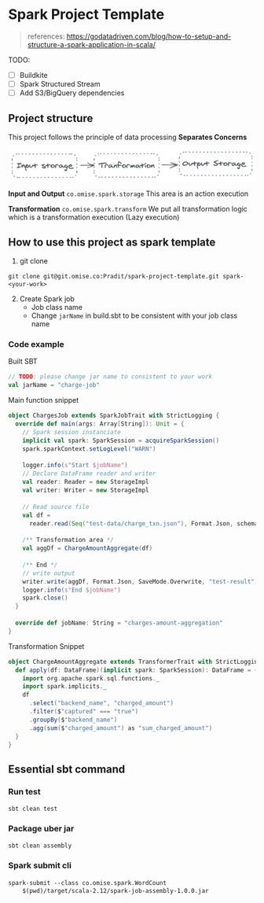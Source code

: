 # Spark Project Template

> references: https://godatadriven.com/blog/how-to-setup-and-structure-a-spark-application-in-scala/

TODO:

- [ ] Buildkite
- [ ] Spark Structured Stream
- [ ] Add S3/BigQuery dependencies

## Project structure

This project follows the principle of data processing **Separates Concerns**

![Separates Concerns](./images/spark-sep-con.png)

**Input and Output** `co.omise.spark.storage` This area is an action execution

**Transformation** `co.omise.spark.transform` We put all transformation logic which is a transformation execution (Lazy execution)


## How to use this project as spark template

1. git clone

```shell
git clone git@git.omise.co:Pradit/spark-project-template.git spark-<your-work>
```
2. Create Spark job
    - Job class name
    - Change `jarName` in build.sbt to be consistent with your job class name

### Code example

Built SBT

```scala
// TODO: please change jar name to consistent to your work
val jarName = "charge-job"
```

Main function snippet

```scala
object ChargesJob extends SparkJobTrait with StrictLogging {
  override def main(args: Array[String]): Unit = {
    // Spark session instanciate
    implicit val spark: SparkSession = acquireSparkSession()
    spark.sparkContext.setLogLevel("WARN")

    logger.info(s"Start $jobName")
    // Declare DataFrame reader and writer
    val reader: Reader = new StorageImpl
    val writer: Writer = new StorageImpl
    
    // Read source file
    val df =
      reader.read(Seq("test-data/charge_txn.json"), Format.Json, schema = None, "multiLine" -> "true")

    /** Transformation area */
    val aggDf = ChargeAmountAggregate(df)

    /** End */
    // write output
    writer.write(aggDf, Format.Json, SaveMode.Overwrite, "test-result")
    logger.info(s"End $jobName")
    spark.close()
  }

  override def jobName: String = "charges-amount-aggregation"
}

```

Transformation Snippet

```scala
object ChargeAmountAggregate extends TransformerTrait with StrictLogging {
  def apply(df: DataFrame)(implicit spark: SparkSession): DataFrame = {
    import org.apache.spark.sql.functions._
    import spark.implicits._
    df
      .select("backend_name", "charged_amount")
      .filter($"captured" === "true")
      .groupBy($"backend_name")
      .agg(sum($"charged_amount") as "sum_charged_amount")
  }
}
```

## Essential sbt command

### Run test

```shell
sbt clean test
```

### Package uber jar
```shell
sbt clean assembly
```

### Spark submit cli

```shell
spark-submit --class co.omise.spark.WordCount
    $(pwd)/target/scala-2.12/spark-job-assembly-1.0.0.jar
```

